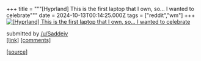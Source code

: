 +++
title = """[Hyprland] This is the first laptop that I own, so... I wanted to celebrate"""
date = 2024-10-13T00:14:25.000Z
tags = ["reddit","wm"]
+++
[![[Hyprland] This is the first laptop that I own, so... I wanted to celebrate](https://b.thumbs.redditmedia.com/EekgIB7YFfnIB2rHlTC0psyU3k71HYCZrS0umta1kcw.jpg "[Hyprland] This is the first laptop that I own, so... I wanted to celebrate")](https://www.reddit.com/r/unixporn/comments/1g2diq0/hyprland_this_is_the_first_laptop_that_i_own_so_i/)

submitted by [/u/Saddeiv](https://www.reddit.com/user/Saddeiv)  
[\[link\]](https://www.reddit.com/gallery/1g2diq0) [\[comments\]](https://www.reddit.com/r/unixporn/comments/1g2diq0/hyprland_this_is_the_first_laptop_that_i_own_so_i/)

[[source]](https://www.reddit.com/r/unixporn/comments/1g2diq0/hyprland_this_is_the_first_laptop_that_i_own_so_i/)
